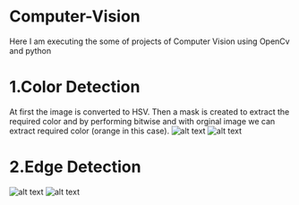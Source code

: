 # Computer-Vision
Here I am executing the some of projects of Computer Vision using OpenCv and python
# 1.Color Detection
At first the image is converted to HSV. Then a mask is created to extract the required color and by performing bitwise and with orginal image we can extract required color (orange in this case).
![alt text](https://github.com/ashok-133/Computer-Vision/blob/master/ColorDetection/car.jpg)
![alt text](https://github.com/ashok-133/Computer-Vision/blob/master/ColorDetection/carres.jpg)
# 2.Edge Detection
![alt text](https://github.com/ashok-133/Computer-Vision/blob/master/Edge%20Detection/edge.jpg)
![alt text](https://github.com/ashok-133/Computer-Vision/blob/master/Edge%20Detection/edge1.jpg)
